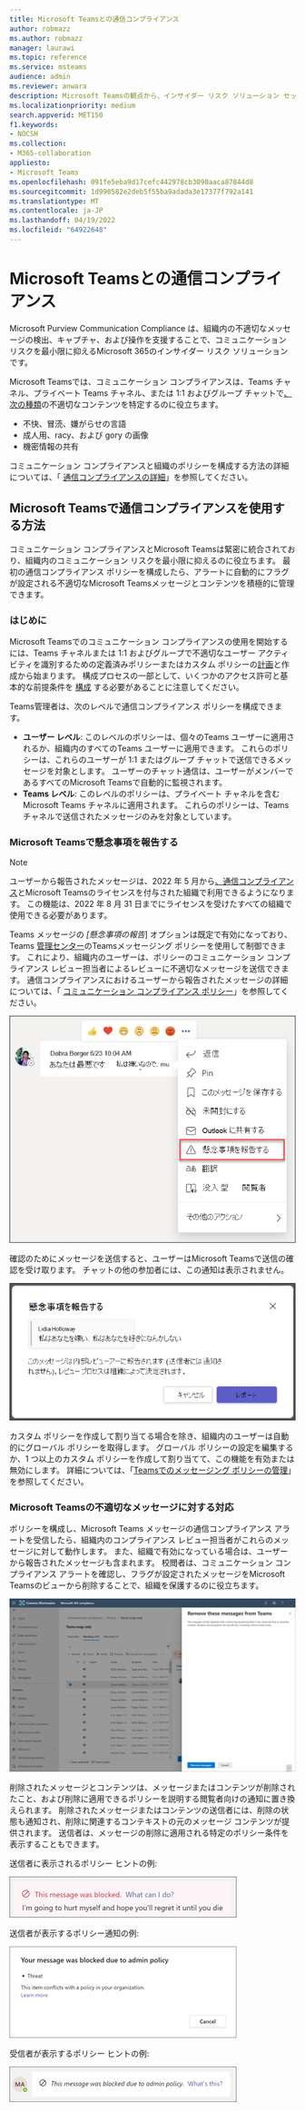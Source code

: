 ```yaml
---
title: Microsoft Teamsとの通信コンプライアンス
author: robmazz
ms.author: robmazz
manager: laurawi
ms.topic: reference
ms.service: msteams
audience: admin
ms.reviewer: anwara
description: Microsoft Teamsの観点から、インサイダー リスク ソリューション セットの一部であるコミュニケーション コンプライアンスに関するラーニング (これは M365 通信コンプライアンス機能の一部です)。
ms.localizationpriority: medium
search.appverid: MET150
f1.keywords:
- NOCSH
ms.collection:
- M365-collaboration
appliesto:
- Microsoft Teams
ms.openlocfilehash: 091fe5eba9d17cefc442978cb3090aaca87844d8
ms.sourcegitcommit: 1d990582e2deb5f55ba9adada3e17377f792a141
ms.translationtype: MT
ms.contentlocale: ja-JP
ms.lasthandoff: 04/19/2022
ms.locfileid: "64922648"
---
```

# <a name="communication-compliance-with-microsoft-teams"></a>Microsoft Teamsとの通信コンプライアンス

Microsoft Purview Communication Compliance は、組織内の不適切なメッセージの検出、キャプチャ、および操作を支援することで、コミュニケーション リスクを最小限に抑えるMicrosoft 365のインサイダー リスク ソリューションです。

Microsoft Teamsでは、コミュニケーション コンプライアンスは、Teams チャネル、プライベート Teams チャネル、または 1:1 およびグループ チャットで[、次の種類](/microsoft-365/compliance/communication-compliance-feature-reference)の不適切なコンテンツを特定するのに役立ちます。

- 不快、冒涜、嫌がらせの言語
- 成人用、racy、および gory の画像
- 機密情報の共有

コミュニケーション コンプライアンスと組織のポリシーを構成する方法の詳細については、「 [通信コンプライアンスの詳細](/microsoft-365/compliance/communication-compliance)」を参照してください。

## <a name="how-to-use-communication-compliance-in-microsoft-teams"></a>Microsoft Teamsで通信コンプライアンスを使用する方法

コミュニケーション コンプライアンスとMicrosoft Teamsは緊密に統合されており、組織内のコミュニケーション リスクを最小限に抑えるのに役立ちます。 最初の通信コンプライアンス ポリシーを構成したら、アラートに自動的にフラグが設定される不適切なMicrosoft Teamsメッセージとコンテンツを積極的に管理できます。

### <a name="getting-started"></a>はじめに

Microsoft Teamsでのコミュニケーション コンプライアンスの使用を開始するには、Teams チャネルまたは 1:1 およびグループで不適切なユーザー アクティビティを識別するための定義済みポリシーまたはカスタム ポリシーの[計画](/microsoft-365/compliance/communication-compliance-plan)と作成から始まります。 構成プロセスの一部として、いくつかのアクセス許可と基本的な前提条件を [構成](/microsoft-365/compliance/communication-compliance-configure) する必要があることに注意してください。

Teams管理者は、次のレベルで通信コンプライアンス ポリシーを構成できます。

- **ユーザー レベル**: このレベルのポリシーは、個々のTeams ユーザーに適用されるか、組織内のすべてのTeams ユーザーに適用できます。 これらのポリシーは、これらのユーザーが 1:1 またはグループ チャットで送信できるメッセージを対象とします。 ユーザーのチャット通信は、ユーザーがメンバーであるすべてのMicrosoft Teamsで自動的に監視されます。
- **Teams レベル**: このレベルのポリシーは、プライベート チャネルを含むMicrosoft Teams チャネルに適用されます。 これらのポリシーは、Teams チャネルで送信されたメッセージのみを対象としています。

### <a name="report-a-concern-in-microsoft-teams"></a>Microsoft Teamsで懸念事項を報告する

>[!NOTE]
>ユーザーから報告されたメッセージは、2022 年 5 月から[、通信コンプライアンス](/microsoft-365/compliance/communication-compliance-configure#subscriptions-and-licensing)とMicrosoft Teamsのライセンスを付与された組織で利用できるようになります。 この機能は、2022 年 8 月 31 日までにライセンスを受けたすべての組織で使用できる必要があります。

Teams メッセージの *[懸念事項の報告*] オプションは既定で有効になっており、Teams [管理センター](/microsoftteams/manage-teams-in-modern-portal)のTeamsメッセージング ポリシーを使用して制御できます。 これにより、組織内のユーザーは、ポリシーのコミュニケーション コンプライアンス レビュー担当者によるレビューに不適切なメッセージを送信できます。 通信コンプライアンスにおけるユーザーから報告されたメッセージの詳細については、「 [コミュニケーション コンプライアンス ポリシー](/microsoft-365/compliance/communication-compliance-policies#user-reported-messages-policy)」を参照してください。

![懸念事項を報告するメニュー。](./media/communication-compliance-report-a-concern-full-menu.png)

確認のためにメッセージを送信すると、ユーザーはMicrosoft Teamsで送信の確認を受け取ります。 チャットの他の参加者には、この通知は表示されません。

![懸念事項の確認を報告します。](./media/communication-compliance-report-a-concern.png)

カスタム ポリシーを作成して割り当てる場合を除き、組織内のユーザーは自動的にグローバル ポリシーを取得します。 グローバル ポリシーの設定を編集するか、1 つ以上のカスタム ポリシーを作成して割り当てて、この機能を有効または無効にします。 詳細については、「[Teamsでのメッセージング ポリシーの管理](/microsoftteams/messaging-policies-in-teams)」を参照してください。

### <a name="act-on-inappropriate-messages-in-microsoft-teams"></a>Microsoft Teamsの不適切なメッセージに対する対応

ポリシーを構成し、Microsoft Teams メッセージの通信コンプライアンス アラートを受信したら、組織内のコンプライアンス レビュー担当者がこれらのメッセージに対して動作します。 また、組織で有効になっている場合は、ユーザーから報告されたメッセージも含まれます。 校閲者は、コミュニケーション コンプライアンス アラートを確認し、フラグが設定されたメッセージをMicrosoft Teamsのビューから削除することで、組織を保護するのに役立ちます。

![Teams内のメッセージを削除します。](./media/communication-compliance-remove-teams-message.png)

削除されたメッセージとコンテンツは、メッセージまたはコンテンツが削除されたこと、および削除に適用できるポリシーを説明する閲覧者向けの通知に置き換えられます。 削除されたメッセージまたはコンテンツの送信者には、削除の状態も通知され、削除に関連するコンテキストの元のメッセージ コンテンツが提供されます。 送信者は、メッセージの削除に適用される特定のポリシー条件を表示することもできます。

送信者に表示されるポリシー ヒントの例:

![送信者のポリシー ヒント。](./media/communication-compliance-warning-1.png)

送信者が表示するポリシー通知の例:

![送信者のポリシー条件情報。](./media/communication-compliance-warning-2.png)

受信者が表示するポリシー ヒントの例:

![受信者のポリシー ヒント。](./media/communication-compliance-warning-3.png)
